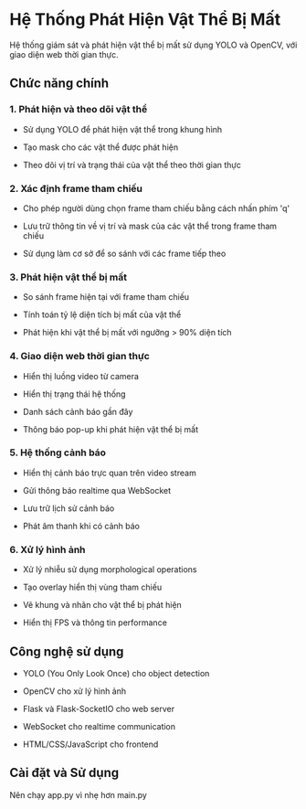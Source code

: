 # Hệ Thống Phát Hiện Vật Thể Bị Mất

Hệ thống giám sát và phát hiện vật thể bị mất sử dụng YOLO và OpenCV, với giao diện web thời gian thực.

## Chức năng chính

### 1. Phát hiện và theo dõi vật thể
- Sử dụng YOLO để phát hiện vật thể trong khung hình

- Tạo mask cho các vật thể được phát hiện

- Theo dõi vị trí và trạng thái của vật thể theo thời gian thực

### 2. Xác định frame tham chiếu

- Cho phép người dùng chọn frame tham chiếu bằng cách nhấn phím 'q'

- Lưu trữ thông tin về vị trí và mask của các vật thể trong frame tham chiếu

- Sử dụng làm cơ sở để so sánh với các frame tiếp theo

### 3. Phát hiện vật thể bị mất

- So sánh frame hiện tại với frame tham chiếu

- Tính toán tỷ lệ diện tích bị mất của vật thể

- Phát hiện khi vật thể bị mất với ngưỡng > 90% diện tích

### 4. Giao diện web thời gian thực

- Hiển thị luồng video từ camera

- Hiển thị trạng thái hệ thống

- Danh sách cảnh báo gần đây

- Thông báo pop-up khi phát hiện vật thể bị mất

### 5. Hệ thống cảnh báo

- Hiển thị cảnh báo trực quan trên video stream

- Gửi thông báo realtime qua WebSocket

- Lưu trữ lịch sử cảnh báo

- Phát âm thanh khi có cảnh báo

### 6. Xử lý hình ảnh

- Xử lý nhiễu sử dụng morphological operations

- Tạo overlay hiển thị vùng tham chiếu

- Vẽ khung và nhãn cho vật thể bị phát hiện

- Hiển thị FPS và thông tin performance

## Công nghệ sử dụng

- YOLO (You Only Look Once) cho object detection

- OpenCV cho xử lý hình ảnh

- Flask và Flask-SocketIO cho web server

- WebSocket cho realtime communication

- HTML/CSS/JavaScript cho frontend

<h2>Cài đặt và Sử dụng</h2>

Nên chạy app.py vì nhẹ hơn main.py
